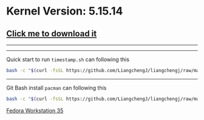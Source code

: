 # Kernel Version: 5.15.14
## [Click me to download it](https://cdn.kernel.org/pub/linux/kernel/v5.x/linux-5.15.14.tar.xz)
***
***
Quick start to run `timestamp.sh` can following this
``` bash
bash -c "$(curl -fsSL https://github.com/LiangchengJ/liangchengj/raw/main/clang/linux-like/timestamp.sh)"
```
***
Git Bash install `pacman` can following this
``` bash
bash -c "$(curl -fsSL https://github.com/LiangchengJ/liangchengj/raw/main/clang/linux-like/git_bash_install_pacman.sh)"
```
[Fedora Workstation 35](https://dl.fedoraproject.org/pub/fedora/linux/releases/35/Workstation/x86_64/iso/Fedora-Workstation-Live-x86_64-35-1.2.iso)
